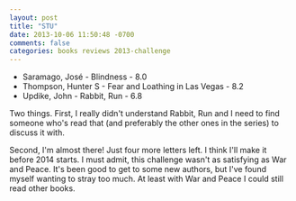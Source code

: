 ```yaml
---
layout: post
title: "STU"
date: 2013-10-06 11:50:48 -0700
comments: false
categories: books reviews 2013-challenge
---
```


- Saramago, José - Blindness - 8.0
- Thompson, Hunter S - Fear and Loathing in Las Vegas - 8.2
- Updike, John - Rabbit, Run - 6.8

Two things. First, I really didn't understand Rabbit, Run and I need to find someone who's read that (and preferably the other ones in the series) to discuss it with.

Second, I'm almost there! Just four more letters left. I think I'll make it before 2014 starts. I must admit, this challenge wasn't as satisfying as War and Peace. It's been good to get to some new authors, but I've found myself wanting to stray too much. At least with War and Peace I could still read other books.